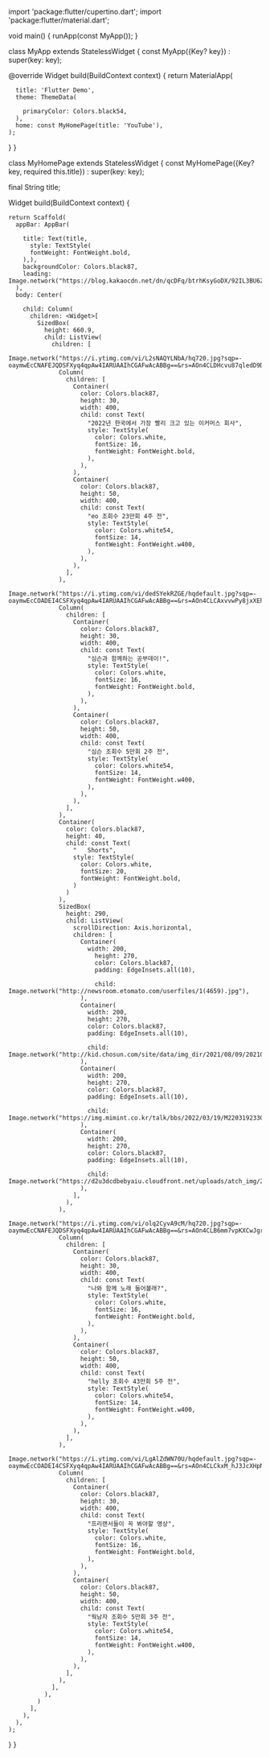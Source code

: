 import 'package:flutter/cupertino.dart';
import 'package:flutter/material.dart';

void main() {
  runApp(const MyApp());
}

class MyApp extends StatelessWidget {
  const MyApp({Key? key}) : super(key: key);

  @override
  Widget build(BuildContext context) {
    return MaterialApp(

      title: 'Flutter Demo',
      theme: ThemeData(

        primaryColor: Colors.black54,
      ),
      home: const MyHomePage(title: 'YouTube'),
    );
  }
}

class MyHomePage extends StatelessWidget {
  const MyHomePage({Key? key, required this.title}) : super(key: key);



  final String title;


  Widget build(BuildContext context) {

    return Scaffold(
      appBar: AppBar(

        title: Text(title,
          style: TextStyle(
          fontWeight: FontWeight.bold,
        ),),
        backgroundColor: Colors.black87,
        leading: Image.network("https://blog.kakaocdn.net/dn/qcDFq/btrhKsyGoDX/92IL3BU6ZhMoS20LVGX39K/img.png"),
      ),
      body: Center(

        child: Column(
          children: <Widget>[
            SizedBox(
              height: 660.9,
              child: ListView(
                children: [
                  Image.network("https://i.ytimg.com/vi/L2sNAQYLNbA/hq720.jpg?sqp=-oaymwEcCNAFEJQDSFXyq4qpAw4IARUAAIhCGAFwAcABBg==&rs=AOn4CLDHcvu87qledD9DzdJKNRjflnCUTA"),
                  Column(
                    children: [
                      Container(
                        color: Colors.black87,
                        height: 30,
                        width: 400,
                        child: const Text(
                          "2022년 한국에서 가장 빨리 크고 있는 이커머스 회사",
                          style: TextStyle(
                            color: Colors.white,
                            fontSize: 16,
                            fontWeight: FontWeight.bold,
                          ),
                        ),
                      ),
                      Container(
                        color: Colors.black87,
                        height: 50,
                        width: 400,
                        child: const Text(
                          "eo 조회수 23만회 4주 전",
                          style: TextStyle(
                            color: Colors.white54,
                            fontSize: 14,
                            fontWeight: FontWeight.w400,
                          ),
                        ),
                      ),
                    ],
                  ),
                  Image.network("https://i.ytimg.com/vi/dedSYekRZGE/hqdefault.jpg?sqp=-oaymwEcCOADEI4CSFXyq4qpAw4IARUAAIhCGAFwAcABBg==&rs=AOn4CLCAxvvwPy8jxXEhBMAqPWdEuvvUZg"),
                  Column(
                    children: [
                      Container(
                        color: Colors.black87,
                        height: 30,
                        width: 400,
                        child: const Text(
                          "심슨과 함께하는 공부데이!",
                          style: TextStyle(
                            color: Colors.white,
                            fontSize: 16,
                            fontWeight: FontWeight.bold,
                          ),
                        ),
                      ),
                      Container(
                        color: Colors.black87,
                        height: 50,
                        width: 400,
                        child: const Text(
                          "심슨 조회수 5만회 2주 전",
                          style: TextStyle(
                            color: Colors.white54,
                            fontSize: 14,
                            fontWeight: FontWeight.w400,
                          ),
                        ),
                      ),
                    ],
                  ),
                  Container(
                    color: Colors.black87,
                    height: 40,
                    child: const Text(
                      "   Shorts",
                      style: TextStyle(
                        color: Colors.white,
                        fontSize: 20,
                        fontWeight: FontWeight.bold,
                      )
                    )
                  ),
                  SizedBox(
                    height: 290,
                    child: ListView(
                      scrollDirection: Axis.horizontal,
                      children: [
                        Container(
                          width: 200,
                            height: 270,
                            color: Colors.black87,
                            padding: EdgeInsets.all(10),

                            child: Image.network("http://newsroom.etomato.com/userfiles/1(4659).jpg"),
                        ),
                        Container(
                          width: 200,
                          height: 270,
                          color: Colors.black87,
                          padding: EdgeInsets.all(10),

                          child: Image.network("http://kid.chosun.com/site/data/img_dir/2021/08/09/2021080901538_0.jpg"),
                        ),
                        Container(
                          width: 200,
                          height: 270,
                          color: Colors.black87,
                          padding: EdgeInsets.all(10),

                          child: Image.network("https://img.mimint.co.kr/talk/bbs/2022/03/19/M2203192330231975r.png"),
                        ),
                        Container(
                          width: 200,
                          height: 270,
                          color: Colors.black87,
                          padding: EdgeInsets.all(10),

                          child: Image.network("https://d2u3dcdbebyaiu.cloudfront.net/uploads/atch_img/228/502d057fee2a865ffe425b6b895c14e2_res.jpeg"),
                        ),
                      ],
                    ),
                  ),
                  Image.network("https://i.ytimg.com/vi/olq2CyvA9cM/hq720.jpg?sqp=-oaymwEcCNAFEJQDSFXyq4qpAw4IARUAAIhCGAFwAcABBg==&rs=AOn4CLB6mm7vpKXCwJgrPF5fbypxkCULNA"),
                  Column(
                    children: [
                      Container(
                        color: Colors.black87,
                        height: 30,
                        width: 400,
                        child: const Text(
                          "나와 함께 노래 들어볼래?",
                          style: TextStyle(
                            color: Colors.white,
                            fontSize: 16,
                            fontWeight: FontWeight.bold,
                          ),
                        ),
                      ),
                      Container(
                        color: Colors.black87,
                        height: 50,
                        width: 400,
                        child: const Text(
                          "helly 조회수 43만회 5주 전",
                          style: TextStyle(
                            color: Colors.white54,
                            fontSize: 14,
                            fontWeight: FontWeight.w400,
                          ),
                        ),
                      ),
                    ],
                  ),
                  Image.network("https://i.ytimg.com/vi/LgAlZdWN70U/hqdefault.jpg?sqp=-oaymwEcCOADEI4CSFXyq4qpAw4IARUAAIhCGAFwAcABBg==&rs=AOn4CLCkxM_hJ3JcXHpNHY1jduKHOMPLsw"),
                  Column(
                    children: [
                      Container(
                        color: Colors.black87,
                        height: 30,
                        width: 400,
                        child: const Text(
                          "프리랜서들이 꼭 봐야할 영상",
                          style: TextStyle(
                            color: Colors.white,
                            fontSize: 16,
                            fontWeight: FontWeight.bold,
                          ),
                        ),
                      ),
                      Container(
                        color: Colors.black87,
                        height: 50,
                        width: 400,
                        child: const Text(
                          "웍남자 조회수 5만회 3주 전",
                          style: TextStyle(
                            color: Colors.white54,
                            fontSize: 14,
                            fontWeight: FontWeight.w400,
                          ),
                        ),
                      ),
                    ],
                  ),
                ],
              ),
            )
          ],
        ),
      ),
    );
  }
}



